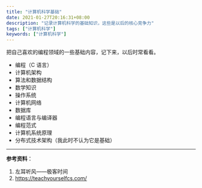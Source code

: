 ```yaml
---
title: "计算机科学基础"
date: 2021-01-27T20:16:31+08:00
description: "记录计算机科学的基础知识，这些是以后的核心竞争力"
tags: ["计算机科学"]
keywords: ["计算机科学"]
---
```


把自己喜欢的编程领域的一些基础内容，记下来，以后时常看看。

- 编程（C 语言）
- 计算机架构
- 算法和数据结构
- 数学知识
- 操作系统
- 计算机网络
- 数据库
- 编程语言与编译器
- 编程范式
- 计算机系统原理
- 分布式技术架构（我此时不认为它是基础）

---

**参考资料**：

1. 左耳听风——极客时间
2. <https://teachyourselfcs.com/>
